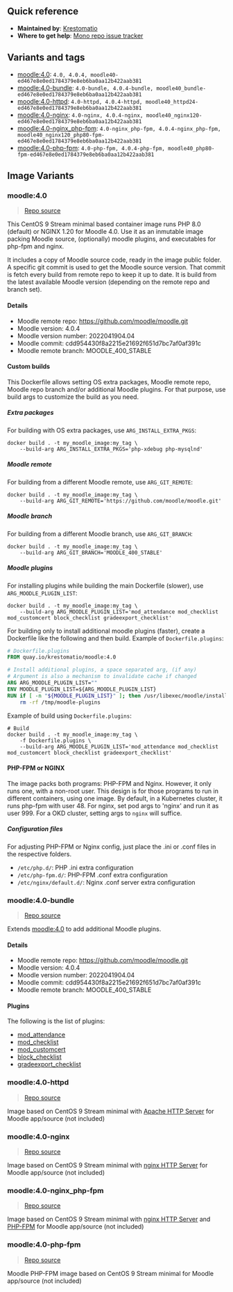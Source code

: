 ## Quick reference
- **Maintained by**:
[Krestomatio](https://github.com/krestomatio)
- **Where to get help**:
[Mono repo issue tracker](https://github.com/krestomatio/container_builder/issues)

## Variants and tags
- [moodle:4.0](#moodle40): `4.0, 4.0.4, moodle40-ed467e8e0ed1784379e8eb6ba0aa12b422aab381`
- [moodle:4.0-bundle](#moodle40-bundle): `4.0-bundle, 4.0.4-bundle, moodle40_bundle-ed467e8e0ed1784379e8eb6ba0aa12b422aab381`
- [moodle:4.0-httpd](#moodle40-httpd): `4.0-httpd, 4.0.4-httpd, moodle40_httpd24-ed467e8e0ed1784379e8eb6ba0aa12b422aab381`
- [moodle:4.0-nginx](#moodle40-nginx): `4.0-nginx, 4.0.4-nginx, moodle40_nginx120-ed467e8e0ed1784379e8eb6ba0aa12b422aab381`
- [moodle:4.0-nginx_php-fpm](#moodle40-nginxphp-fpm): `4.0-nginx_php-fpm, 4.0.4-nginx_php-fpm, moodle40_nginx120_php80-fpm-ed467e8e0ed1784379e8eb6ba0aa12b422aab381`
- [moodle:4.0-php-fpm](#moodle40-php-fpm): `4.0-php-fpm, 4.0.4-php-fpm, moodle40_php80-fpm-ed467e8e0ed1784379e8eb6ba0aa12b422aab381`


## Image Variants
### moodle:4.0
> [Repo source](https://github.com/krestomatio/container_builder/tree/master/moodle/moodle40)

This CentOS 9 Stream minimal based container image runs PHP 8.0 (default) or NGINX 1.20 for Moodle 4.0. Use it as an inmutable image packing Moodle source, (optionally) moodle plugins, and executables for php-fpm and nginx.

It includes a copy of Moodle source code, ready in the image public folder. A specific git commit is used to get the Moodle source version. That commit is fetch every build from remote repo to keep it up to date.  It is build from the latest available Moodle version (depending on the remote repo and branch set).

#### Details
* Moodle remote repo: https://github.com/moodle/moodle.git
* Moodle version: 4.0.4
* Moodle version number: 2022041904.04
* Moodle commit: cdd954430f8a2215e21692f651d7bc7af0af391c
* Moodle remote branch: MOODLE\_400\_STABLE

#### Custom builds
This Dockerfile allows setting OS extra packages, Moodle remote repo, Moodle repo branch and/or additional Moodle plugins. For that purpose, use build args to customize the build as you need.

##### Extra packages
For building with OS extra packages, use `ARG_INSTALL_EXTRA_PKGS`:
```
docker build . -t my_moodle_image:my_tag \
    --build-arg ARG_INSTALL_EXTRA_PKGS='php-xdebug php-mysqlnd'
```

##### Moodle remote
For building from a different Moodle remote, use `ARG_GIT_REMOTE`:
```
docker build . -t my_moodle_image:my_tag \
    --build-arg ARG_GIT_REMOTE='https://github.com/moodle/moodle.git'
```

##### Moodle branch
For building from a different Moodle branch, use `ARG_GIT_BRANCH`:
```
docker build . -t my_moodle_image:my_tag \
    --build-arg ARG_GIT_BRANCH='MOODLE_400_STABLE'
```

##### Moodle plugins
For installing plugins while building the main Dockerfile (slower), use `ARG_MOODLE_PLUGIN_LIST`:
```
docker build . -t my_moodle_image:my_tag \
    --build-arg ARG_MOODLE_PLUGIN_LIST='mod_attendance mod_checklist mod_customcert block_checklist gradeexport_checklist'
```
For building only to install additional moodle plugins (faster), create a Dockerfile like the following and then build.
Example of `Dockerfile.plugins`:
```dockerfile
# Dockerfile.plugins
FROM quay.io/krestomatio/moodle:4.0

# Install additional plugins, a space separated arg, (if any)
# Argument is also a mechanism to invalidate cache if changed
ARG ARG_MOODLE_PLUGIN_LIST=""
ENV MOODLE_PLUGIN_LIST=${ARG_MOODLE_PLUGIN_LIST}
RUN if [ -n "${MOODLE_PLUGIN_LIST}" ]; then /usr/libexec/moodle/install-plugin-list -p "${MOODLE_PLUGIN_LIST}"; fi && \
    rm -rf /tmp/moodle-plugins
```
Example of build using `Dockerfile.plugins`:
```
# Build
docker build . -t my_moodle_image:my_tag \
    -f Dockerfile.plugins \
    --build-arg ARG_MOODLE_PLUGIN_LIST='mod_attendance mod_checklist mod_customcert block_checklist gradeexport_checklist'
```

#### PHP-FPM or NGINX
The image packs both programs: PHP-FPM and Nginx. However, it only runs one, with a non-root user. This design is for those programs to run in different containers, using one image. By default, in a Kubernetes cluster, it runs php-fpm with user 48. For nginx, set pod args to 'nginx' and run it as user 999. For a OKD cluster, setting args to `nginx` will suffice.
##### Configuration files
For adjusting PHP-FPM or Nginx config, just place the .ini or .conf files in the respective folders.
- `/etc/php.d/`: PHP .ini extra configuration
- `/etc/php-fpm.d/`: PHP-FPM .conf extra configuration
- `/etc/nginx/default.d/`: Nginx .conf server extra configuration

### moodle:4.0-bundle
> [Repo source](https://github.com/krestomatio/container_builder/tree/master/moodle/moodle40_bundle)

Extends [moodle:4.0](#moodle40) to add additional Moodle plugins.

#### Details
* Moodle remote repo: https://github.com/moodle/moodle.git
* Moodle version: 4.0.4
* Moodle version number: 2022041904.04
* Moodle commit: cdd954430f8a2215e21692f651d7bc7af0af391c
* Moodle remote branch: MOODLE\_400\_STABLE

#### Plugins
The following is the list of plugins:
- [mod_attendance](https://moodle.org/plugins/mod_attendance)
- [mod_checklist](https://moodle.org/plugins/mod_checklist)
- [mod_customcert](https://moodle.org/plugins/mod_customcert)
- [block_checklist](https://moodle.org/plugins/block_checklist)
- [gradeexport_checklist](https://moodle.org/plugins/gradeexport_checklist)

### moodle:4.0-httpd
> [Repo source](https://github.com/krestomatio/container_builder/tree/master/moodle/moodle40_httpd24)

Image based on CentOS 9 Stream minimal with [Apache HTTP Server](https://httpd.apache.org/) for Moodle app/source (not included)

### moodle:4.0-nginx
> [Repo source](https://github.com/krestomatio/container_builder/tree/master/moodle/moodle40_nginx120)

Image based on CentOS 9 Stream minimal with [nginx HTTP Server](https://nginx.org/) for Moodle app/source (not included)

### moodle:4.0-nginx_php-fpm
> [Repo source](https://github.com/krestomatio/container_builder/tree/master/moodle/moodle40_nginx120_php80-fpm)

Image based on CentOS 9 Stream minimal with [nginx HTTP Server](https://nginx.org/) and [PHP-FPM](https://php-fpm.org/) for Moodle app/source (not included)

### moodle:4.0-php-fpm
> [Repo source](https://github.com/krestomatio/container_builder/tree/master/moodle/moodle40_php80-fpm)

Moodle PHP-FPM image based on CentOS 9 Stream minimal for Moodle app/source (not included)

